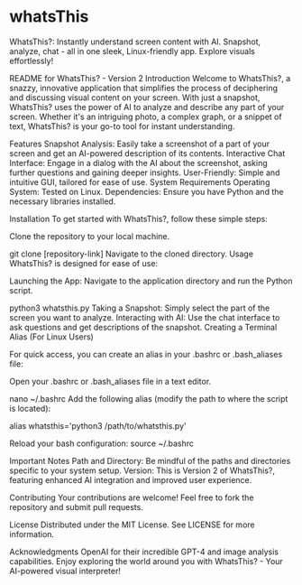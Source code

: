 # whatsThis
WhatsThis?: Instantly understand screen content with AI. Snapshot, analyze, chat - all in one sleek, Linux-friendly app. Explore visuals effortlessly!


README for WhatsThis? - Version 2
Introduction
Welcome to WhatsThis?, a snazzy, innovative application that simplifies the process of deciphering and discussing visual content on your screen. With just a snapshot, WhatsThis? uses the power of AI to analyze and describe any part of your screen. Whether it's an intriguing photo, a complex graph, or a snippet of text, WhatsThis? is your go-to tool for instant understanding.

Features
Snapshot Analysis: Easily take a screenshot of a part of your screen and get an AI-powered description of its contents.
Interactive Chat Interface: Engage in a dialog with the AI about the screenshot, asking further questions and gaining deeper insights.
User-Friendly: Simple and intuitive GUI, tailored for ease of use.
System Requirements
Operating System: Tested on Linux.
Dependencies: Ensure you have Python and the necessary libraries installed.

Installation
To get started with WhatsThis?, follow these simple steps:

Clone the repository to your local machine.

git clone [repository-link]
Navigate to the cloned directory.
Usage
WhatsThis? is designed for ease of use:

Launching the App: Navigate to the application directory and run the Python script.

python3 whatsthis.py
Taking a Snapshot: Simply select the part of the screen you want to analyze.
Interacting with AI: Use the chat interface to ask questions and get descriptions of the snapshot.
Creating a Terminal Alias (For Linux Users)

For quick access, you can create an alias in your .bashrc or .bash_aliases file:

Open your .bashrc or .bash_aliases file in a text editor.

nano ~/.bashrc
Add the following alias (modify the path to where the script is located):

alias whatsthis='python3 /path/to/whatsthis.py'

Reload your bash configuration:
source ~/.bashrc

Important Notes
Path and Directory: Be mindful of the paths and directories specific to your system setup.
Version: This is Version 2 of WhatsThis?, featuring enhanced AI integration and improved user experience.

Contributing
Your contributions are welcome! Feel free to fork the repository and submit pull requests.

License
Distributed under the MIT License. See LICENSE for more information.

Acknowledgments
OpenAI for their incredible GPT-4 and image analysis capabilities.
Enjoy exploring the world around you with WhatsThis? - Your AI-powered visual interpreter!
